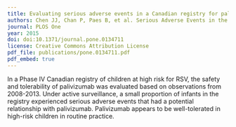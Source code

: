 ```yaml
---
title: Evaluating serious adverse events in a Canadian registry for palivizumab
authors: Chen JJ, Chan P, Paes B, et al. Serious Adverse Events in the Canadian Registry of Children Receiving Palivizumab (CARESS) for Respiratory Syncytial Virus Prevention. PLoS One. 2015;10(8):e0134711. Published 2015 Aug 3. doi:10.1371/journal.pone.0134711
journal: PLOS One
year: 2015
doi: doi:10.1371/journal.pone.0134711
license: Creative Commons Attribution License
pdf_file: publications/pone.0134711.pdf
pdf_embed: true
---
```

In a Phase IV Canadian registry of children at high risk for RSV, the safety and tolerability of palivizumab was evaluated based on observations from 2008-2013. Under active surveillance, a small proportion of infants in the registry experienced serious adverse events that had a potential relationship with palivizumab. Palivizumab appears to be well-tolerated in high-risk children in routine practice.